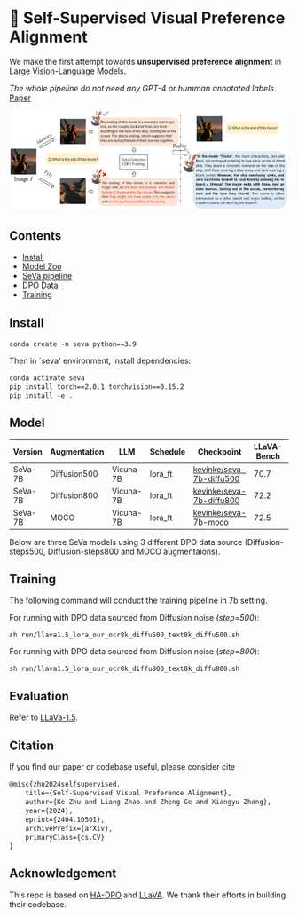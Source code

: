 # :rabbit2:	Self-Supervised Visual Preference Alignment
We make the first attempt towards **unsupervised preference alignment** in Large Vision-Language Models.

*The whole pipeline do not need any GPT-4 or humman annotated labels*. [Paper](https://arxiv.org/abs/2404.10501)


![method](seva/utils/method.png) 




## Contents
- [Install](#Install)
- [Model Zoo](https://huggingface.co/kevinke/)
- [SeVa pipeline](data/README.md)
- [DPO Data](https://huggingface.co/kevinke/data/)
- [Training](#Training)


## Install
```
conda create -n seva python==3.9
```
Then in `seva' environment, install dependencies:
```
conda activate seva
pip install torch==2.0.1 torchvision==0.15.2
pip install -e .
```


## Model
| Version | Augmentation | LLM | Schedule | Checkpoint | LLaVA-Bench | MM-Vet | MMB | MMB-CN | POPE| SEED | SHR (↓) | SQA | GQA |
|----------|------------|------|----------|------------|---|---|---|---|---|---|---|---|---|
| SeVa-7B | Diffusion500 | Vicuna-7B | lora_ft | [kevinke/seva-7b-diffu500](https://huggingface.co/kevinke/seva-7b-diffu500) | 70.7 | 35.5 | 64.7 | 58.8 | 86.8 | 65.8  | 32.7 | 67.4 | 61.1 |
| SeVa-7B | Diffusion800 | Vicuna-7B | lora_ft | [kevinke/seva-7b-diffu800](https://huggingface.co/kevinke/seva-7b-diffu800) | 72.2 | 37.2 | 65.6 | 59.2 | 86.7 | 65.8 | 34.9 | 67.5 | 60.7 |
| SeVa-7B | MOCO        | Vicuna-7B | lora_ft | [kevinke/seva-7b-moco](https://huggingface.co/kevinke/seva-7b-moco)      | 72.5 | 37.0 | 65.2 | 59.8 | 86.6 | 65.5 | 32.9 | 67.1 | 60.9| 
 Below are three SeVa models using 3 different DPO data source (Diffusion-steps500, Diffusion-steps800 and MOCO augmentaions).


## Training
The following command will conduct the training pipeline in 7b setting.

For running with DPO data sourced from Diffusion noise (*step=500*):
```
sh run/llava1.5_lora_our_ocr8k_diffu500_text8k_diffu500.sh
```

For running with DPO data sourced from Diffusion noise (*step=800*):
```
sh run/llava1.5_lora_our_ocr8k_diffu800_text8k_diffu800.sh
```


## Evaluation
Refer to [LLaVa-1.5](https://github.com/haotian-liu/LLaVA/blob/main/docs/Evaluation.md).

## Citation
If you find our paper or codebase useful, please consider cite
```
@misc{zhu2024selfsupervised,
    title={Self-Supervised Visual Preference Alignment},
    author={Ke Zhu and Liang Zhao and Zheng Ge and Xiangyu Zhang},
    year={2024},
    eprint={2404.10501},
    archivePrefix={arXiv},
    primaryClass={cs.CV}
}
```


## Acknowledgement
This repo is based on [HA-DPO](https://github.com/opendatalab/HA-DPO/) and [LLaVA](https://github.com/haotian-liu/LLaVA). We thank their efforts in building their codebase. 

